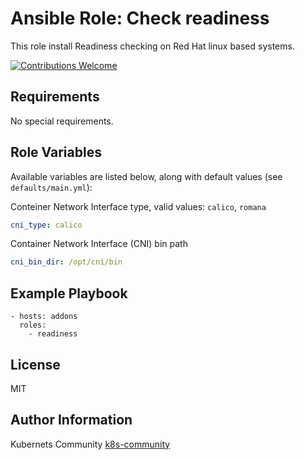 Ansible Role: Check readiness
=============================

This role install Readiness checking on Red Hat linux based systems.

[![Contributions Welcome](https://img.shields.io/badge/contributions-welcome-brightgreen.svg?style=flat)](https://github.com/k8s-community/cluster-deploy/issues)

Requirements
------------

No special requirements.


Role Variables
--------------

Available variables are listed below, along with default values (see `defaults/main.yml`):

Conteiner Network Interface type, valid values: `calico`, `romana`
```yaml
cni_type: calico
```

Container Network Interface (CNI) bin path
```yaml
cni_bin_dir: /opt/cni/bin
```

Example Playbook
----------------

    - hosts: addons
      roles:
        - readiness

License
-------

MIT

Author Information
------------------

Kubernets Community [k8s-community](https://github.com/k8s-community)
